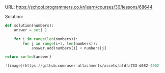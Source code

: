 URL: https://school.programmers.co.kr/learn/courses/30/lessons/68644

Solution:
```python
def solution(numbers):
    answer = set( )

    for i in range(len(numbers)):
        for j in range(i+1, len(numbers)):
            answer.add(numbers[i] + numbers[j]

return sorted(answer)

![image](https://github.com/user-attachments/assets/afdfa733-d682-4062-8e8a-8dce06f56188)
```
